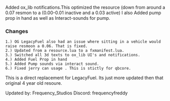 Added ox_lib notifications.This optimized the resource (down from around a 0.07 resmon to a (0.00-0.01 inactive and a 0.03 active)
I also Added pump prop in hand as well as Interact-sounds for pump.

### Changes
```
1.) OG LegacyFuel also had an issue where sitting in a vehicle would raise resmoon a 0.06. That is fixed.
2.) Updated from a resource.lua to a fxmanifest.lua.
3.) Switched all 3d texts to ox_lib UI's and notifications.
4.) Added Fuel Prop in hand
5.) Added Pump sounds via interact sound. 
6.) Fixed jerry can usage . This is stictly for qbcore. 

```

This is a direct replacement for LegacyFuel.  Its just more updated then that original 4 year old resoure. 



Updated by:
Frequency_Studios
Discord: frequencyfreddy
